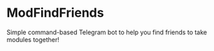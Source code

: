 # ModFindFriends

Simple command-based Telegram bot to help you find friends to take modules together!
```
